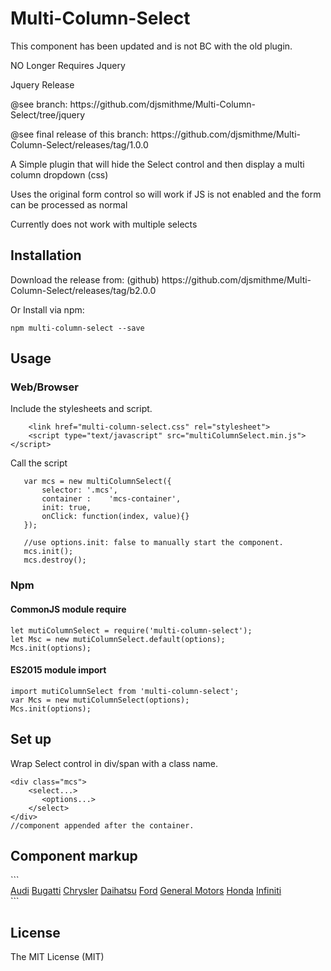 <h1>Multi-Column-Select</h1>
<p>This component has been updated and is not BC with the old plugin.</p>
<p>NO Longer Requires Jquery</p>

<p>Jquery Release</p>
<p>@see branch: https://github.com/djsmithme/Multi-Column-Select/tree/jquery<br>
<p>@see final release of this branch: https://github.com/djsmithme/Multi-Column-Select/releases/tag/1.0.0 </p>

<p>A Simple plugin that will hide the Select control and then display a multi column dropdown (css)</p>
<p>Uses the original form control so will work if JS is not enabled and the form can be processed as normal</p>
<p>Currently does not work with multiple selects</p>

<h2>Installation</h2>
Download the release from: (github)
https://github.com/djsmithme/Multi-Column-Select/releases/tag/b2.0.0

Or Install via npm:
```
npm multi-column-select --save
```

<h2>Usage</h2>
<h3>Web/Browser</h3>
Include the stylesheets and script.

```
    <link href="multi-column-select.css" rel="stylesheet">
    <script type="text/javascript" src="multiColumnSelect.min.js"></script>
```

Call the script

```
   var mcs = new multiColumnSelect({
       selector: '.mcs',
       container :    'mcs-container',
       init: true,
       onClick: function(index, value){}
   });

   //use options.init: false to manually start the component.
   mcs.init();
   mcs.destroy();
```

<h3>Npm</h3>

<h4>CommonJS module require</h4>

```
let mutiColumnSelect = require('multi-column-select');
let Msc = new mutiColumnSelect.default(options);
Mcs.init(options);
```

<h4>ES2015 module import</h4>

```
import mutiColumnSelect from 'multi-column-select';
var Mcs = new mutiColumnSelect(options);
Mcs.init(options);
```

<h2>Set up</h2>

Wrap Select control in div/span with a class name.
```
<div class="mcs">
    <select...>
       <options...>
    </select>
</div>
//component appended after the container.

```

<h2>Component markup</h2>
```
<div class="mcs-container">
    <a href="Audi" data-value="Audi" data-index="0">Audi</a>
    <a href="Bugatti" data-value="Bugatti" data-index="1">Bugatti</a>
    <a href="Chrysler" data-value="Chrysler" data-index="2">Chrysler</a>
    <a href="Daihatsu" data-value="Daihatsu" data-index="3">Daihatsu</a>
    <a href="Ford" data-value="Ford" data-index="4">Ford</a>
    <a href="GM" data-value="GM" data-index="5">General Motors</a>
    <a href="Honda" data-value="Honda" data-index="6">Honda</a>
    <a href="Infiniti" data-value="Infiniti" data-index="7">Infiniti</a>
</div>
```

<h2>License</h2>
<p>The MIT License (MIT)</p>
